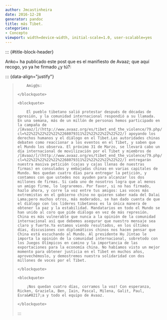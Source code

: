 ```yaml
---
author: Jmcastinheira
date: 2016-12-28
generator: pandoc
title: más Tibet.
categories:
- Concepto
viewport: width=device-width, initial-scale=1.0, user-scalable=yes
---
```


::: {#title-block-header}

Anko+ ha publicado este post que es el manifiesto de Avaaz; que aquí
recogo, yo ya he firmado ¿y tú?:

::: {data-align="justify"}
    <blockquote>
      
        Amig@s:
      
    </blockquote>

    <blockquote>
      
        El pueblo tibetano salió protestar después de décadas de opresión, y la comunidad internacional respondió a su llamada. En una semana, más de un millón de personas hemos participado en la campaña de /[Avaaz/]/(http://www.avaaz.org/es/tibet_end_the_violence/79.php/?cl=%22%22%22%22%22%2268079311%22%22%22%22%22%22/) apoyando los derechos humanos y el diálogo en el Tibet.Las autoridades chinas debaten como reaccionar a los eventos en el Tibet, y saben que el Mundo los observa. El próximo 31 de Marzo, se llevará cabo un día internacional de movilización por el Tibet y miembros de /[Avaaz/]/(http://www.avaaz.org/es/tibet_end_the_violence/79.php/?cl=%22%22%22%22%22%2268079311%22%22%22%22%22%22/) entregarán nuestra masiva petición (cajas y cajas llenas de nuestras firmas) en consulados y embajadas chinas en varias capitales de Mundo. Nos quedan cuatro días para entregar la petición, y contamos con que ustedes nos ayuden para alcanzar los dos millones de firmas. Si cada uno de nosotros logra que al menos un amigo firme, lo lograremos. Por favor, si no has firmado, hazlo ahora, y corre la voz entre tus amigos: Las voces más extremistas en el gobierno chino no quieren saber nada del Dalai Lama;pero muchos otros, más moderados, se han dado cuenta de que el diálogo con los líderes tibetanos es la única manera de obtener la paz y la estabilidad. Mandatarios en todo el Mundo se han unido al coro que pide diálogo en vez de más represión. China es más vulnerable que nunca a la opinión de la comunidad internacional así que debemos asegurar que nuestro mensaje sea claro y fuerte.Ya estamos viendo resultados, en los últimos días, discusiones con diplomáticos chinos nos hacen pensar que China está escuchando al Mundo. Al presidente Hu Jintao le importa la opinión de la comunidad internacional, sobretodo con los Juegos Olímpicos en camino y la importancia de las exportaciones para la economía china. No habíamos visto un mejor momento para obtener justicia en el Tibet en muchos años, aprovechémoslo, y demostremos nuestra solidaridad con dos millones de voces por el Tibet.
      
    </blockquote>

    <blockquote>
      
        ¡Nos quedan cuatro días, corramos la voz! Con esperanza, Ricken, Graziela, Ben, Iain, Pascal, Milena, Galit, Paul, Esra&#8217;a y todo el equipo de Avaaz.
      
    </blockquote>
:::
